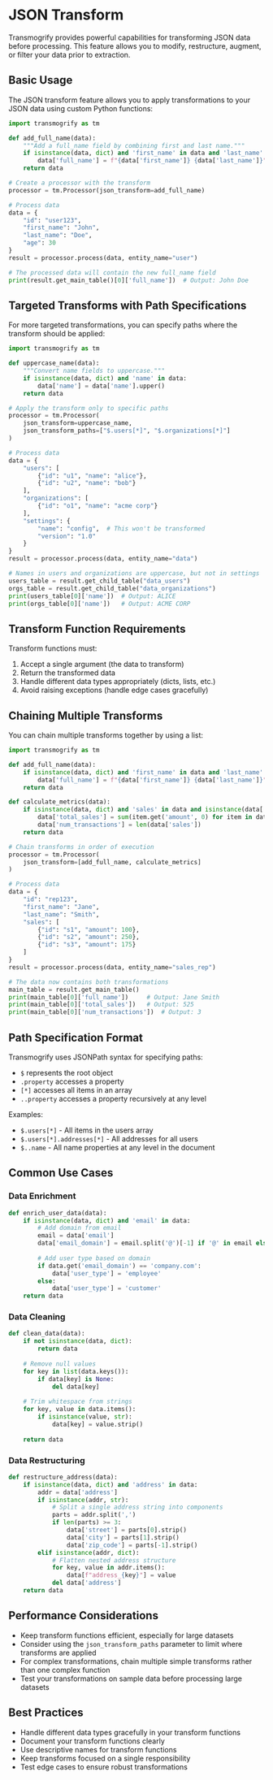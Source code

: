 # JSON Transform

Transmogrify provides powerful capabilities for transforming JSON data before processing. This feature allows you to modify, restructure, augment, or filter your data prior to extraction.

## Basic Usage

The JSON transform feature allows you to apply transformations to your JSON data using custom Python functions:

```python
import transmogrify as tm

def add_full_name(data):
    """Add a full_name field by combining first and last name."""
    if isinstance(data, dict) and 'first_name' in data and 'last_name' in data:
        data['full_name'] = f"{data['first_name']} {data['last_name']}"
    return data

# Create a processor with the transform
processor = tm.Processor(json_transform=add_full_name)

# Process data
data = {
    "id": "user123",
    "first_name": "John",
    "last_name": "Doe",
    "age": 30
}
result = processor.process(data, entity_name="user")

# The processed data will contain the new full_name field
print(result.get_main_table()[0]['full_name'])  # Output: John Doe
```

## Targeted Transforms with Path Specifications

For more targeted transformations, you can specify paths where the transform should be applied:

```python
import transmogrify as tm

def uppercase_name(data):
    """Convert name fields to uppercase."""
    if isinstance(data, dict) and 'name' in data:
        data['name'] = data['name'].upper()
    return data

# Apply the transform only to specific paths
processor = tm.Processor(
    json_transform=uppercase_name,
    json_transform_paths=["$.users[*]", "$.organizations[*]"]
)

# Process data
data = {
    "users": [
        {"id": "u1", "name": "alice"},
        {"id": "u2", "name": "bob"}
    ],
    "organizations": [
        {"id": "o1", "name": "acme corp"}
    ],
    "settings": {
        "name": "config",  # This won't be transformed
        "version": "1.0"
    }
}
result = processor.process(data, entity_name="data")

# Names in users and organizations are uppercase, but not in settings
users_table = result.get_child_table("data_users")
orgs_table = result.get_child_table("data_organizations")
print(users_table[0]['name'])  # Output: ALICE
print(orgs_table[0]['name'])   # Output: ACME CORP
```

## Transform Function Requirements

Transform functions must:

1. Accept a single argument (the data to transform)
2. Return the transformed data
3. Handle different data types appropriately (dicts, lists, etc.)
4. Avoid raising exceptions (handle edge cases gracefully)

## Chaining Multiple Transforms

You can chain multiple transforms together by using a list:

```python
import transmogrify as tm

def add_full_name(data):
    if isinstance(data, dict) and 'first_name' in data and 'last_name' in data:
        data['full_name'] = f"{data['first_name']} {data['last_name']}"
    return data

def calculate_metrics(data):
    if isinstance(data, dict) and 'sales' in data and isinstance(data['sales'], list):
        data['total_sales'] = sum(item.get('amount', 0) for item in data['sales'])
        data['num_transactions'] = len(data['sales'])
    return data

# Chain transforms in order of execution
processor = tm.Processor(
    json_transform=[add_full_name, calculate_metrics]
)

# Process data
data = {
    "id": "rep123",
    "first_name": "Jane",
    "last_name": "Smith",
    "sales": [
        {"id": "s1", "amount": 100},
        {"id": "s2", "amount": 250},
        {"id": "s3", "amount": 175}
    ]
}
result = processor.process(data, entity_name="sales_rep")

# The data now contains both transformations
main_table = result.get_main_table()
print(main_table[0]['full_name'])     # Output: Jane Smith
print(main_table[0]['total_sales'])   # Output: 525
print(main_table[0]['num_transactions'])  # Output: 3
```

## Path Specification Format

Transmogrify uses JSONPath syntax for specifying paths:

- `$` represents the root object
- `.property` accesses a property
- `[*]` accesses all items in an array
- `..property` accesses a property recursively at any level

Examples:

- `$.users[*]` - All items in the users array
- `$.users[*].addresses[*]` - All addresses for all users
- `$..name` - All name properties at any level in the document

## Common Use Cases

### Data Enrichment

```python
def enrich_user_data(data):
    if isinstance(data, dict) and 'email' in data:
        # Add domain from email
        email = data['email']
        data['email_domain'] = email.split('@')[-1] if '@' in email else None
        
        # Add user type based on domain
        if data.get('email_domain') == 'company.com':
            data['user_type'] = 'employee'
        else:
            data['user_type'] = 'customer'
    return data
```

### Data Cleaning

```python
def clean_data(data):
    if not isinstance(data, dict):
        return data
        
    # Remove null values
    for key in list(data.keys()):
        if data[key] is None:
            del data[key]
            
    # Trim whitespace from strings
    for key, value in data.items():
        if isinstance(value, str):
            data[key] = value.strip()
            
    return data
```

### Data Restructuring

```python
def restructure_address(data):
    if isinstance(data, dict) and 'address' in data:
        addr = data['address']
        if isinstance(addr, str):
            # Split a single address string into components
            parts = addr.split(',')
            if len(parts) >= 3:
                data['street'] = parts[0].strip()
                data['city'] = parts[1].strip()
                data['zip_code'] = parts[-1].strip()
        elif isinstance(addr, dict):
            # Flatten nested address structure
            for key, value in addr.items():
                data[f"address_{key}"] = value
            del data['address']
    return data
```

## Performance Considerations

- Keep transform functions efficient, especially for large datasets
- Consider using the `json_transform_paths` parameter to limit where transforms are applied
- For complex transformations, chain multiple simple transforms rather than one complex function
- Test your transformations on sample data before processing large datasets

## Best Practices

- Handle different data types gracefully in your transform functions
- Document your transform functions clearly
- Use descriptive names for transform functions
- Keep transforms focused on a single responsibility
- Test edge cases to ensure robust transformations 